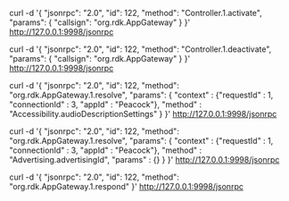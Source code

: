 


curl -d '{
  "jsonrpc": "2.0",
  "id": 122,
  "method": "Controller.1.activate",
  "params": { "callsign": "org.rdk.AppGateway" }
}' http://127.0.0.1:9998/jsonrpc


curl -d '{
  "jsonrpc": "2.0",
  "id": 122,
  "method": "Controller.1.deactivate",
  "params": { "callsign": "org.rdk.AppGateway" }
}' http://127.0.0.1:9998/jsonrpc


curl -d '{
  "jsonrpc": "2.0",
  "id": 122,
  "method": "org.rdk.AppGateway.1.resolve",
  "params": { "context" : {"requestId" : 1, "connectionId" : 3, "appId" : "Peacock"},
    "method" : "Accessibility.audioDescriptionSettings"
      }
}' http://127.0.0.1:9998/jsonrpc

curl -d '{
  "jsonrpc": "2.0",
  "id": 122,
  "method": "org.rdk.AppGateway.1.resolve",
  "params": { "context" : {"requestId" : 1, "connectionId" : 3, "appId" : "Peacock"},
    "method" : "Advertising.advertisingId",
    "params" : {}
      }
}' http://127.0.0.1:9998/jsonrpc

curl -d '{
  "jsonrpc": "2.0",
  "id": 122,
  "method": "org.rdk.AppGateway.1.respond"
}' http://127.0.0.1:9998/jsonrpc


